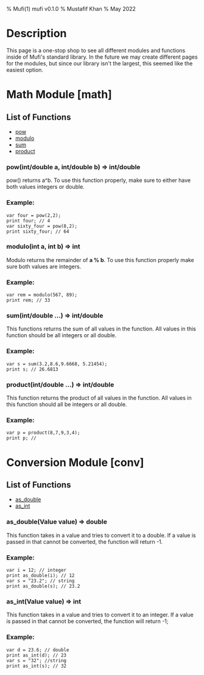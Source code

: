 % Mufi(1) mufi v0.1.0
% Mustafif Khan
% May 2022

# Description 

This page is a one-stop shop to see all different 
modules and functions inside of Mufi's standard library.
In the future we may create different pages for the modules, 
but since our library isn't the largest, this seemed like the easiest option.

# Math Module [math]

## List of Functions
- [pow](#pow)
- [modulo](#modulo)
- [sum](#sum)
- [product](#product)

### pow(int/double a, int/double b) => int/double
pow() returns a^b. To use this function properly, make
sure to either have both values integers or double.


### Example:
```
var four = pow(2,2);
print four; // 4
var sixty_four = pow(8,2);
print sixty_four; // 64

```

### modulo(int a, int b) => int

Modulo returns the remainder of **a % b**. To use this function properly
make sure both values are integers.


### Example:
```
var rem = modulo(567, 89);
print rem; // 33

```

### sum(int/double ...) => int/double

This functions returns the sum of all values in the function.
All values in this function should be all integers or all double.


### Example:
```
var s = sum(3.2,8.6,9.6668, 5.21454);
print s; // 26.6813

```

### product(int/double ...) => int/double
This function returns the product of all values in the function.
All values in this function should all be integers or all double.


### Example:
```
var p = product(8,7,9,3,4);
print p; //

```

# Conversion Module [conv]

## List of Functions
- [as_double](#as_double)
- [as_int](#as_int)

### as_double(Value value) => double
This function takes in a value and tries to convert it to a double.
If a value is passed in that cannot be converted, the function will return -1.


### Example:
```
var i = 12; // integer
print as_double(i); // 12
var s = "23.2"; // string
print as_double(s); // 23.2

```


### as_int(Value value) => int

This function takes in a value and tries to convert it to an integer.
If a value is passed in that cannot be converted, the function will return -1;


### Example:
```
var d = 23.6; // double
print as_int(d); // 23
var s = "32"; //string
print as_int(s); // 32

```

